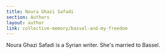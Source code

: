```yaml
---
title: Noura Ghazi Safadi
section: Authors
layout: author
link: collective-memory/bassel-and-my-freedom
---
```

Noura Ghazi Safadi is a Syrian writer. She's married to Bassel.


